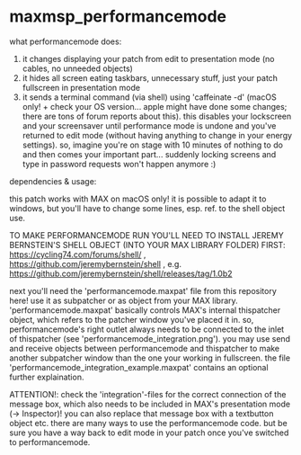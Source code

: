 # maxmsp_performancemode


what performancemode does:

1. it changes displaying your patch from edit to presentation mode (no cables, no unneeded objects)
2. it hides all screen eating taskbars, unnecessary stuff, just your patch fullscreen in presentation mode
3. it sends a terminal command (via shell) using 'caffeinate -d' (macOS only! + check your OS version... apple might have done some changes; there are tons of forum reports about this). this disables your lockscreen and your screensaver until performance mode is undone and you've returned to edit mode (without having anything to change in your energy settings). so, imagine you're on stage with 10 minutes of nothing to do and then comes your important part... suddenly locking screens and type in password requests won't happen anymore :)


dependencies & usage:

this patch works with MAX on macOS only! it is possible to adapt it to windows, but you'll have to change some lines, esp. ref. to the shell object use.

TO MAKE PERFORMANCEMODE RUN YOU'LL NEED TO INSTALL JEREMY BERNSTEIN'S SHELL OBJECT (INTO YOUR MAX LIBRARY FOLDER) FIRST:
https://cycling74.com/forums/shell/ , https://github.com/jeremybernstein/shell , e.g. https://github.com/jeremybernstein/shell/releases/tag/1.0b2 

next you'll need the 'performancemode.maxpat' file from this repository here!
use it as subpatcher or as object from your MAX library. 'performancemode.maxpat' basically controls MAX's internal thispatcher object, which refers to the patcher window you've placed it in. so, performancemode's right outlet always needs to be connected to the inlet of thispatcher (see 'performancemode_integration.png'). you may use send and receive objects between performancemode and thispatcher to make another subpatcher window than the one your working in fullscreen. the file 'performancemode_integration_example.maxpat' contains an optional further explaination.


ATTENTION!: check the 'integration'-files for the correct connection of the message box, which also needs to be included in MAX's presentation mode (-> Inspector)! you can also replace that message box with a textbutton object etc. there are many ways to use the performancemode code. but be sure you have a way back to edit mode in your patch once you've switched to performancemode.
